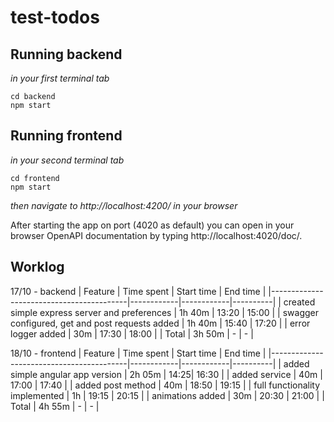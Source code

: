 # test-todos

## Running backend
*in your first terminal tab*
```
cd backend
npm start
```

## Running frontend
*in your second terminal tab*
```
cd frontend
npm start
```

*then navigate to http://localhost:4200/ in your browser*

After starting the app on port (4020 as default) you can open
in your browser OpenAPI documentation by typing http://localhost:4020/doc/.

## Worklog

17/10 - backend
| Feature                                  | Time spent | Start time | End time |
|------------------------------------------|------------|------------|----------|
| created simple express server and preferences | 1h 40m | 13:20 | 15:00 |
| swagger configured, get and post requests added | 1h 40m | 15:40 | 17:20 |
| error logger added | 30m | 17:30 | 18:00 |
| Total | 3h 50m | - | - |


18/10 - frontend
| Feature                                  | Time spent | Start time | End time |
|------------------------------------------|------------|------------|----------|
| added simple angular app version | 2h 05m | 14:25| 16:30 |
| added service | 40m | 17:00 | 17:40 |
| added post method | 40m | 18:50 | 19:15 |
| full functionality implemented | 1h | 19:15 | 20:15 |
| animations added | 30m | 20:30 | 21:00 |
| Total | 4h 55m | - | - |
